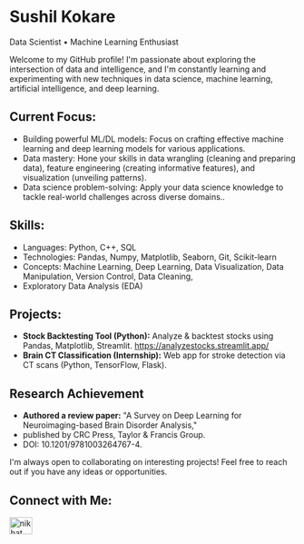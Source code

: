# Sushil Kokare

Data Scientist • Machine Learning Enthusiast

Welcome to my GitHub profile! I'm passionate about exploring the intersection of data and intelligence, and I'm constantly learning and experimenting with new techniques in data science, machine learning, artificial intelligence, and deep learning.

## Current Focus:

- Building powerful ML/DL models: Focus on crafting effective machine learning and deep learning models for various applications.
- Data mastery: Hone your skills in data wrangling (cleaning and preparing data), feature engineering (creating informative features), and visualization (unveiling patterns).
- Data science problem-solving: Apply your data science knowledge to tackle real-world challenges across diverse domains..

## Skills:

- Languages: Python, C++, SQL
- Technologies: Pandas, Numpy, Matplotlib, Seaborn, Git, Scikit-learn
- Concepts: Machine Learning, Deep Learning, Data Visualization, Data Manipulation, Version Control, Data Cleaning,
- Exploratory Data Analysis (EDA)

## Projects:

- **Stock Backtesting Tool (Python):** Analyze & backtest stocks using Pandas, Matplotlib, Streamlit. https://analyzestocks.streamlit.app/ 
- **Brain CT Classification (Internship):** Web app for stroke detection via CT scans (Python, TensorFlow, Flask). 


## Research Achievement 

- **Authored a review paper:** "A Survey on Deep Learning for Neuroimaging-based Brain Disorder Analysis,"
- published by CRC Press, Taylor & Francis Group.
- DOI: 10.1201/9781003264767-4.




I'm always open to collaborating on interesting projects! Feel free to reach out if you have any ideas or opportunities.

## Connect with Me:

<p align="left">
<a href="https://www.linkedin.com/in/sushil-kokare/" target="blank"><img align="center" src="https://raw.githubusercontent.com/rahuldkjain/github-profile-readme-generator/master/src/images/icons/Social/linked-in-alt.svg" alt="nikhat nadaf" height="30" width="40" /></a>
</p>
